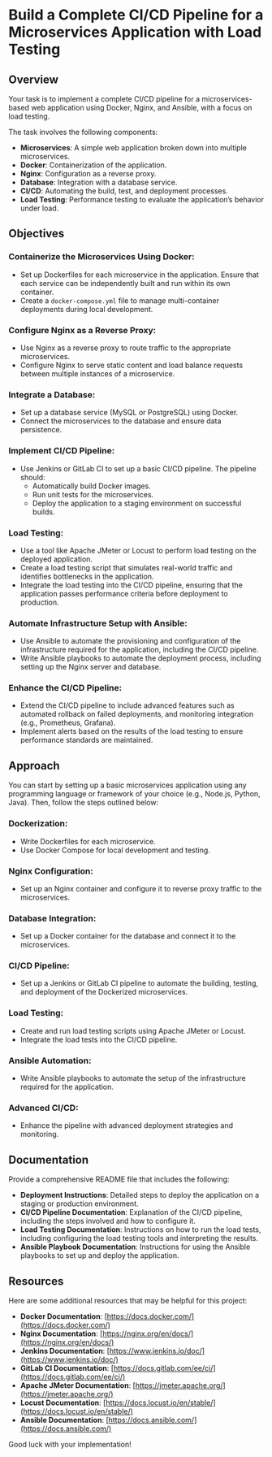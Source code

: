 # Build a Complete CI/CD Pipeline for a Microservices Application with Load Testing

## Overview
Your task is to implement a complete CI/CD pipeline for a microservices-based web application using Docker, Nginx, and Ansible, with a focus on load testing.

The task involves the following components:
- **Microservices**: A simple web application broken down into multiple microservices.
- **Docker**: Containerization of the application.
- **Nginx**: Configuration as a reverse proxy.
- **Database**: Integration with a database service.
- **CI/CD**: Automating the build, test, and deployment processes.
- **Load Testing**: Performance testing to evaluate the application’s behavior under load.

## Objectives

### Containerize the Microservices Using Docker:
- Set up Dockerfiles for each microservice in the application. Ensure that each service can be independently built and run within its own container.
- Create a `docker-compose.yml` file to manage multi-container deployments during local development.

### Configure Nginx as a Reverse Proxy:
- Use Nginx as a reverse proxy to route traffic to the appropriate microservices.
- Configure Nginx to serve static content and load balance requests between multiple instances of a microservice.

### Integrate a Database:
- Set up a database service (MySQL or PostgreSQL) using Docker.
- Connect the microservices to the database and ensure data persistence.

### Implement CI/CD Pipeline:
- Use Jenkins or GitLab CI to set up a basic CI/CD pipeline. The pipeline should:
  - Automatically build Docker images.
  - Run unit tests for the microservices.
  - Deploy the application to a staging environment on successful builds.

### Load Testing:
- Use a tool like Apache JMeter or Locust to perform load testing on the deployed application.
- Create a load testing script that simulates real-world traffic and identifies bottlenecks in the application.
- Integrate the load testing into the CI/CD pipeline, ensuring that the application passes performance criteria before deployment to production.

### Automate Infrastructure Setup with Ansible:
- Use Ansible to automate the provisioning and configuration of the infrastructure required for the application, including the CI/CD pipeline.
- Write Ansible playbooks to automate the deployment process, including setting up the Nginx server and database.

### Enhance the CI/CD Pipeline:
- Extend the CI/CD pipeline to include advanced features such as automated rollback on failed deployments, and monitoring integration (e.g., Prometheus, Grafana).
- Implement alerts based on the results of the load testing to ensure performance standards are maintained.

## Approach
You can start by setting up a basic microservices application using any programming language or framework of your choice (e.g., Node.js, Python, Java). Then, follow the steps outlined below:

### Dockerization:
- Write Dockerfiles for each microservice.
- Use Docker Compose for local development and testing.

### Nginx Configuration:
- Set up an Nginx container and configure it to reverse proxy traffic to the microservices.

### Database Integration:
- Set up a Docker container for the database and connect it to the microservices.

### CI/CD Pipeline:
- Set up a Jenkins or GitLab CI pipeline to automate the building, testing, and deployment of the Dockerized microservices.

### Load Testing:
- Create and run load testing scripts using Apache JMeter or Locust.
- Integrate the load tests into the CI/CD pipeline.

### Ansible Automation:
- Write Ansible playbooks to automate the setup of the infrastructure required for the application.

### Advanced CI/CD:
- Enhance the pipeline with advanced deployment strategies and monitoring.

## Documentation
Provide a comprehensive README file that includes the following:

- **Deployment Instructions**: Detailed steps to deploy the application on a staging or production environment.
- **CI/CD Pipeline Documentation**: Explanation of the CI/CD pipeline, including the steps involved and how to configure it.
- **Load Testing Documentation**: Instructions on how to run the load tests, including configuring the load testing tools and interpreting the results.
- **Ansible Playbook Documentation**: Instructions for using the Ansible playbooks to set up and deploy the application.

## Resources
Here are some additional resources that may be helpful for this project:
- **Docker Documentation**: [https://docs.docker.com/](https://docs.docker.com/)
- **Nginx Documentation**: [https://nginx.org/en/docs/](https://nginx.org/en/docs/)
- **Jenkins Documentation**: [https://www.jenkins.io/doc/](https://www.jenkins.io/doc/)
- **GitLab CI Documentation**: [https://docs.gitlab.com/ee/ci/](https://docs.gitlab.com/ee/ci/)
- **Apache JMeter Documentation**: [https://jmeter.apache.org/](https://jmeter.apache.org/)
- **Locust Documentation**: [https://docs.locust.io/en/stable/](https://docs.locust.io/en/stable/)
- **Ansible Documentation**: [https://docs.ansible.com/](https://docs.ansible.com/)

Good luck with your implementation!
